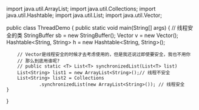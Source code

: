 import java.util.ArrayList;
import java.util.Collections;
import java.util.Hashtable;
import java.util.List;
import java.util.Vector;

public class ThreadDemo {
	public static void main(String[] args) {
		// 线程安全的类
		StringBuffer sb = new StringBuffer();
		Vector<String> v = new Vector<String>();
		Hashtable<String, String> h = new Hashtable<String, String>();

		// Vector是线程安全的时候才去考虑使用的，但是我还说过即使要安全，我也不用你
		// 那么到底用谁呢?
		// public static <T> List<T> synchronizedList(List<T> list)
		List<String> list1 = new ArrayList<String>();// 线程不安全
		List<String> list2 = Collections
				.synchronizedList(new ArrayList<String>()); // 线程安全
	}
}